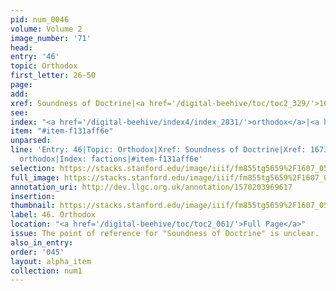 ```yaml
---
pid: num_0046
volume: Volume 2
image_number: '71'
head: 
entry: '46'
topic: Orthodox
first_letter: 26-50
page: 
add: 
xref: Soundness of Doctrine|<a href='/digital-beehive/toc/toc2_329/'>1673 [Orthodox]</a>
see: 
index: "<a href='/digital-beehive/index4/index_2831/'>orthodox</a>|<a href='/digital-beehive/index2/index_1375/'>factions</a>"
item: "#item-f131aff6e"
unparsed: 
line: 'Entry: 46|Topic: Orthodox|Xref: Soundness of Doctrine|Xref: 1673 [Orthodox]|Index:
  orthodox|Index: factions|#item-f131aff6e'
selection: https://stacks.stanford.edu/image/iiif/fm855tg5659%2F1607_0538/238,2788,3084,470/full/0/default.jpg
full_image: https://stacks.stanford.edu/image/iiif/fm855tg5659%2F1607_0538/full/full/0/default.jpg
annotation_uri: http://dev.llgc.org.uk/annotation/1570203969617
insertion: 
thumbnail: https://stacks.stanford.edu/image/iiif/fm855tg5659%2F1607_0538/238,2788,600,180/250,/0/default.jpg
label: 46. Orthodox
location: "<a href='/digital-beehive/toc/toc2_061/'>Full Page</a>"
issue: The point of reference for "Soundness of Doctrine" is unclear.
also_in_entry: 
order: '045'
layout: alpha_item
collection: num1
---
```

